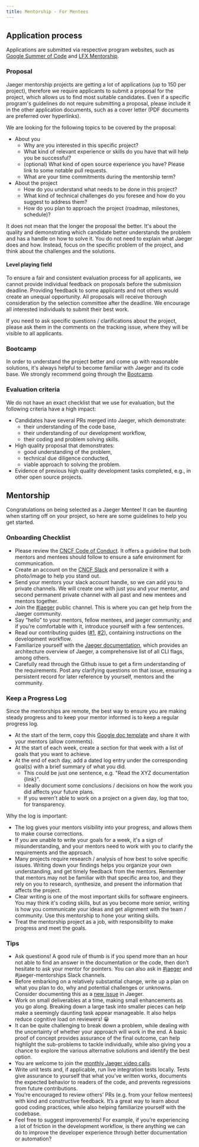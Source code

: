 ```yaml
---
title: Mentorship - For Mentees
---
```


## Application process

Applications are submitted via respective program websites, such as [Google Summer of Code][gsoc] and [LFX Mentorship][lfxm].

### Proposal

Jaeger mentorship projects are getting a lot of applications (up to 150 per project), therefore we require applicants to submit a proposal for the project, which allows us to find most suitable candidates. Even if a specific program's guidelines do not require submitting a proposal, please include it in the other application documents, such as a cover letter (PDF documents are preferred over hyperlinks).

We are looking for the following topics to be covered by the proposal:

* About you
  * Why are you interested in this specific project?
  * What kind of relevant experience or skills do you have that will help you be successful?
  * (optional) What kind of open source experience you have? Please link to some notable pull requests.
  * What are your time commitments during the mentorship term?
* About the project
  * How do you understand what needs to be done in this project?
  * What kind of technical challenges do you foresee and how do you suggest to address them?
  * How do you plan to approach the project (roadmap, milestones, schedule)?

It does not mean that the longer the proposal the better. It's about the quality and demonstrating which candidate better understands the problem and has a handle on how to solve it. You do not need to explain what Jaeger does and how. Instead, focus on the specific problem of the project, and think about the challenges and the solutions.

#### Level playing field

To ensure a fair and consistent evaluation process for all applicants, we cannot provide individual feedback on proposals before the submission deadline.  Providing feedback to some applicants and not others would create an unequal opportunity.  All proposals will receive thorough consideration by the selection committee after the deadline.  We encourage all interested individuals to submit their best work.

If you need to ask specific questions / clarifications about the project, please ask them in the comments on the tracking issue, where they will be visible to all applicants.

### Bootcamp

In order to understand the project better and come up with reasonable solutions, it's always helpful to become familiar with Jaeger and its code base. We strongly recommend going through the [Bootcamp](../get-involved/#bootcamp).

### Evaluation criteria

We do not have an exact checklist that we use for evaluation, but the following criteria have a high impact:

* Candidates have several PRs merged into Jaeger, which demonstrate:
  * their understanding of the code base,
  * their understanding of our development workflow,
  * their coding and problem solving skills.
* High quality proposal that demonstrates:
  * good understanding of the problem,
  * technical due diligence conducted,
  * viable approach to solving the problem.
* Evidence of previous high quality development tasks completed, e.g., in other open source projects.

## Mentorship

Congratulations on being selected as a Jaeger Mentee! It can be daunting when starting off on your project, so here are some guidelines to help you get started.

### Onboarding Checklist

- Please review the [CNCF Code of Conduct](https://github.com/cncf/foundation/blob/main/code-of-conduct.md).
  It offers a guideline that both mentors and mentees should follow to ensure a
  safe environment for communication.
- Create an account on the [CNCF Slack](https://slack.cncf.io/) and
  personalize it with a photo/image to help you stand out.
- Send your mentors your slack account handle, so we can add you to private channels.
  We will create one with just you and your mentor, and second permanent private channel
  with all past and new mentees and mentors together.
- Join the [#jaeger](https://cloud-native.slack.com/archives/CGG7NFUJ3) public channel.
  This is where you can get help from the Jaeger community.
- Say “hello” to your mentors, fellow mentees, and jaeger community; and if
  you’re comfortable with it, introduce yourself with a few sentences.
- Read our contributing guides ([#1](https://github.com/jaegertracing/jaeger/blob/main/CONTRIBUTING.md),
  [#2](https://github.com/jaegertracing/jaeger/blob/main/CONTRIBUTING_GUIDELINES.md)),
  containing instructions on the development workflow.
- Familiarize yourself with the [Jaeger documentation](https://www.jaegertracing.io/docs/latest/),
  which provides an architecture overview of Jaeger, a comprehensive list of all
  CLI flags, among others.
- Carefully read through the Github issue to get a firm understanding of the requirements.
  Post any clarifying questions on that issue, ensuring a persistent record for
  later reference by yourself, mentors and the community.

### Keep a Progress Log

Since the mentorships are remote, the best way to ensure you are making steady progress and to keep your mentor informed is to keep a regular progress log.

- At the start of the term, copy this [Google doc template][template] and share it with your mentors (allow comments).
- At the start of each week, create a section for that week with a list of goals that you want to achieve.
- At the end of each day, add a dated log entry under the corresponding goal(s) with a brief summary of what you did.
  - This could be just one sentence, e.g. "Read the XYZ documentation {link}".
  - Ideally document some conclusions / decisions on how the work you did affects your future plans.
  - If you weren't able to work on a project on a given day, log that too, for transparency.

Why the log is important:
- The log gives your mentors visibility into your progress, and allows them to make course corrections.
- If you are unable to write your goals for a week, it's a sign of misunderstanding, and your mentors need to work with you to clarify the requirements and the approach.
- Many projects require research / analysis of how best to solve specific issues. Writing down your findings helps you organize your own understanding, and get timely feedback from the mentors. Remember that mentors may not be familiar with that specific area too, and they rely on you to research, synthesize, and present the information that affects the project.
- Clear writing is one of the most important skills for software engineers. You may think it's coding skills, but as you become more senior, writing is how you communicate your ideas and get alignment with the team / community. Use this mentorship to hone your writing skills.
- Treat the mentorship project as a job, with responsibility to make progress and meet the goals.

### Tips

- Ask questions! A good rule of thumb is if you spend more than an hour not able to find an answer
  in the documentation or the code, then don’t hesitate to ask your mentor for pointers. You can also ask in
  [#jaeger](https://cloud-native.slack.com/archives/CGG7NFUJ3) and #jaeger-mentorships Slack channels.
- Before embarking on a relatively substantial change, write up a plan on what you plan to do,
  why and potential challenges or unknowns. Consider documenting this as a
  [new issue](https://github.com/jaegertracing/jaeger/issues) in Jaeger.
- Work on small deliverables at a time, making small enhancements as you go along.
  Breaking down a large task into smaller pieces can help make a seemingly daunting task appear manageable.
  It also helps reduce cognitive load on reviewers! 😀
- It can be quite challenging to break down a problem, while dealing with the uncertainty of whether
  your approach will work in the end. A basic proof of concept provides assurance of the final outcome,
  can help highlight the sub-problems to tackle individually, while also giving you a chance
  to explore the various alternative solutions and identify the best option.
- You are welcome to join the [monthly Jaeger video calls](../get-in-touch/).
- Write unit tests and, if applicable, run live integration tests locally. Tests give assurance
  to yourself that what you’ve written works, documents the expected behavior to readers of the code,
  and prevents regressions from future contributions.
- You’re encouraged to review others’ PRs (e.g. from your fellow mentees)
  with kind and constructive feedback. It’s a great way to learn about good coding
  practices, while also helping familiarize yourself with the codebase.
- Feel free to suggest improvements! For example, if you’re experiencing a
  lot of friction in the development workflow, is there anything we can do to
  improve the developer experience through better documentation or automation?

[gsoc]: https://summerofcode.withgoogle.com/
[lfxm]: https://mentorship.lfx.linuxfoundation.org/
[template]: https://docs.google.com/document/d/1lAL0iHHozXZoIL4W0qiOWyXVPo9a6lUTeH9cz95O6Kg/edit#
